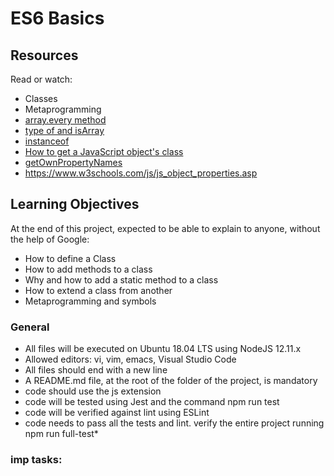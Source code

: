 # ES6 Basics 


## Resources

Read or watch:


* Classes
* Metaprogramming
* [array.every method](https://www.w3schools.com/jsref/jsref_every.asp)
* [type of and isArray](https://www.w3schools.com/js/js_typeof.asp) 
* [instanceof](https://developer.mozilla.org/en-US/docs/Web/JavaScript/Reference/Operators/instanceof)
* [How to get a JavaScript object's class](https://stackoverflow.com/questions/1249531/how-to-get-a-javascript-objects-class)
* [getOwnPropertyNames](https://developer.mozilla.org/en-US/docs/Web/JavaScript/Reference/Global_Objects/Object/getOwnPropertyNames)
* https://www.w3schools.com/js/js_object_properties.asp

## Learning Objectives

At the end of this project, expected to be able to explain to anyone, without the help of Google:



* How to define a Class
* How to add methods to a class
* Why and how to add a static method to a class
* How to extend a class from another
* Metaprogramming and symbols




### General


* All files will be executed on Ubuntu 18.04 LTS using NodeJS 12.11.x
* Allowed editors: vi, vim, emacs, Visual Studio Code
* All files should end with a new line
* A README.md file, at the root of the folder of the project, is mandatory
* code should use the js extension
* code will be tested using Jest and the command npm run test
* code will be verified against lint using ESLint
* code needs to pass all the tests and lint. verify the entire project running npm run full-test* 


### imp tasks:
